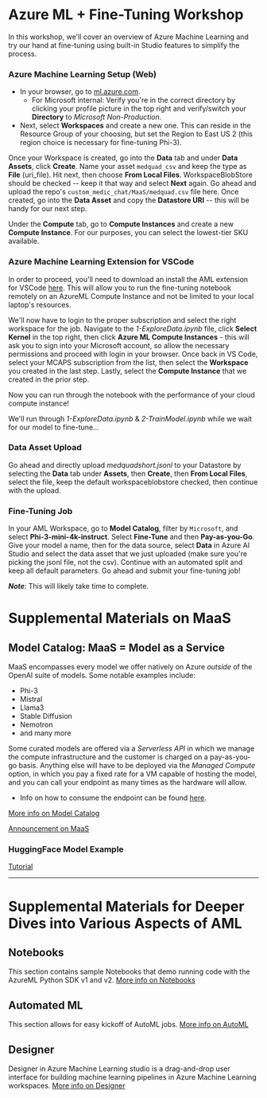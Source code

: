 # Azure ML + Fine-Tuning Workshop

In this workshop, we'll cover an overview of Azure Machine Learning and try our hand at fine-tuning using built-in Studio features to simplify the process.

### Azure Machine Learning Setup (Web)

- In your browser, go to [ml.azure.com](ml.azure.com). 
    - For Microsoft internal: Verify you're in the correct directory by clicking your profile picture in the top right and verify/switch your **Directory** to *Microsoft Non-Production*.
- Next, select **Workspaces** and create a new one. This can reside in the Resource Group of your choosing, but set the Region to East US 2 (this region choice is necessary for fine-tuning Phi-3).

Once your Workspace is created, go into the **Data** tab and under **Data Assets**, click **Create**. Name your asset `medquad_csv` and keep the type as **File** (uri_file). Hit next, then choose **From Local Files**. WorkspaceBlobStore should be checked -- keep it that way and select **Next** again. Go ahead and upload the repo's `custom_medic_chat/MaaS/medquad.csv` file here. Once created, go into the **Data Asset** and copy the **Datastore URI** -- this will be handy for our next step.

Under the **Compute** tab, go to **Compute Instances** and create a new **Compute Instance**. For our purposes, you can select the lowest-tier SKU available.

### Azure Machine Learning Extension for VSCode

In order to proceed, you'll need to download an install the AML extension for VSCode [here](https://marketplace.visualstudio.com/items?itemName=ms-toolsai.vscode-ai). This will allow you to run the fine-tuning notebook remotely on an AzureML Compute Instance and not be limited to your local laptop's resources.

We'll now have to login to the proper subscription and select the right workspace for the job. Navigate to the *1-ExploreData.ipynb* file, click **Select Kernel** in the top right, then click **Azure ML Compute Instances** - this will ask you to sign into your Microsoft account, so allow the necessary permissions and proceed with login in your browser. Once back in VS Code, select your MCAPS subscription from the list, then select the **Workspace** you created in the last step. Lastly, select the **Compute Instance** that we created in the prior step.

Now you can run through the notebook with the performance of your cloud compute instance!

We'll run through *1-ExploreData.ipynb* & *2-TrainModel.ipynb* while we wait for our model to fine-tune...

### Data Asset Upload

Go ahead and directly upload *medquadshort.jsonl* to your Datastore by selecting the **Data** tab under **Assets**, then **Create**, then **From Local Files**, select the file, keep the default workspaceblobstore checked, then continue with the upload.

### Fine-Tuning Job

In your AML Workspace, go to **Model Catalog**, filter by `Microsoft`, and select **Phi-3-mini-4k-instruct**. Select **Fine-Tune** and then **Pay-as-you-Go**. Give your model a name, then for the data source, select **Data** in Azure AI Studio and select the data asset that we just uploaded (make sure you're picking the jsonl file, not the csv). Continue with an automated split and keep all default parameters. Go ahead and submit your fine-tuning job! 

**_Note_**: This will likely take time to complete.

# Supplemental Materials on MaaS

## Model Catalog: MaaS = Model as a Service
MaaS encompasses every model we offer natively on Azure *outside* of the OpenAI suite of models.
Some notable examples include:
- Phi-3
- Mistral
- Llama3
- Stable Diffusion
- Nemotron
- and many more

Some curated models are offered via a *Serverless API* in which we manage the compute infrastructure and the customer is charged on a pay-as-you-go basis. Anything else will have to be deployed via the *Managed Compute* option, in which you pay a fixed rate for a VM capable of hosting the model, and you can call your endpoint as many times as the hardware will allow.
- Info on how to consume the endpoint can be found [here](https://learn.microsoft.com/en-us/azure/machine-learning/concept-endpoints?view=azureml-api-2).

[More info on Model Catalog](https://learn.microsoft.com/en-us/azure/machine-learning/concept-model-catalog?view=azureml-api-2)

[Announcement on MaaS](https://techcommunity.microsoft.com/t5/ai-machine-learning-blog/welcoming-mistral-phi-jais-code-llama-nvidia-nemotron-and-more/ba-p/3982699)

### HuggingFace Model Example
[Tutorial](https://learn.microsoft.com/en-us/azure/machine-learning/how-to-deploy-models-from-huggingface?view=azureml-api-2)

-----
# Supplemental Materials for Deeper Dives into Various Aspects of AML

## Notebooks
This section contains sample Notebooks that demo running code with the AzureML Python SDK v1 and v2.
[More info on Notebooks](https://learn.microsoft.com/en-us/azure/machine-learning/how-to-run-jupyter-notebooks?view=azureml-api-2)

## Automated ML

This section allows for easy kickoff of AutoML jobs.
[More info on AutoML](https://learn.microsoft.com/en-us/azure/machine-learning/concept-automated-ml?view=azureml-api-2)

## Designer

Designer in Azure Machine Learning studio is a drag-and-drop user interface for building machine learning pipelines in Azure Machine Learning workspaces.
[More info on Designer](https://learn.microsoft.com/en-us/azure/machine-learning/concept-designer?view=azureml-api-2)